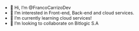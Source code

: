 - 👋 Hi, I’m @FrancoCarrizoDev
- 👀 I’m interested in Front-end, Back-end and cloud services.
- 🌱 I’m currently learning cloud services!
- 💞️ I’m looking to collaborate on Bitlogic S.A

<!---
FrancoCarrizoDev/FrancoCarrizoDev is a ✨ special ✨ repository because its `README.md` (this file) appears on your GitHub profile.
You can click the Preview link to take a look at your changes.
--->
